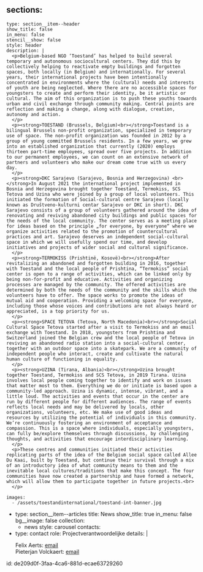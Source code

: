sections:
  -
    type: section__item--header
    show_title: false
    in_menu: false
    stencil__show: false
    style: header
    description: |
      <p>Belgium-based NGO ‘Toestand’ has helped to build several temporary and autonomous sociocultural centers. They did this by collectively helping to reactivate empty buildings and forgotten spaces, both locally (in Belgium) and internationally. For several years, their international projects have been intentionally concentrated in environments where the (cultural) needs and interests of youth are being neglected. Where there are no accessible spaces for youngsters to create and perform their identity, be it artistic or cultural. The aim of this organization is to push these youths towards urban and civil exchange through community making. Central points are reflection and making a change, along with dialogue, creation, autonomy and action.
      </p>
      <p><strong>TOESTAND (Brussels, Belgium)<br></strong>Toestand is a bilingual Brussels non-profit organization, specialized in temporary use of space. The non-profit organization was founded in 2012 by a group of young committed Brussels residents. In a few years, we grew into an established organization that currently (2020) employs thirteen part-time employees, spread over five projects. In addition to our permanent employees, we can count on an extensive network of partners and volunteers who make our dream come true with us every day.
      </p>
      <p><strong>DKC Sarajevo (Sarajevo, Bosnia and Herzegovina) <br></strong>In August 2021 the international project implemented in Bosnia and Herzegovina brought together Toestand, Termokiss, SCS Tetova and Uzina who were joined by a group of local volunteers. This initiated the formation of Social-cultural centre Sarajevo (locally known as Društveno-kulturni centar Sarajevo or DKC in short). DKC Sarajevo consists of a group of volunteers gathered around the idea of renovating and reviving abandoned city buildings and public spaces for the needs of the local community. The center serves as a meeting place for ideas based on the principle „for everyone, by everyone“ where we organize activities related to the promotion of countercultural practices and art. Sarajevo deserves an independent social-cultural space in which we will usefully spend our time, and develop initiatives and projects of wider social and cultural significance.
      </p>
      <p><strong>TERMOKISS (Prishtinë, Kosovë)<br></strong>After revitalizing an abandoned and forgotten building in 2016, together with Toestand and the local people of Prishtina, “Termokiss” social center is open to a range of activities, which can be linked only by being non-for-profit and educative. Activities and organizing processes are managed by the community. The offered activities are determined by both the needs of the community and the skills which the volunteers have to offer. The space works to promote the ideas of mutual aid and cooperation. Providing a welcoming space for everyone, including those whose voices and contributions are not always heard or appreciated, is a top priority for us.
      </p>
      <p><strong>SPACE TETOVA (Tetova, North Macedonia)<br></strong>Social Cultural Space Tetova started after a visit to Termokiss and an email exchange with Toestand. In 2018, youngsters from Prishtina and Switzerland joined the Belgian crew and the local people of Tetova in reviving an abandoned radio station into a social-cultural center, together with an outdoor space into a skatepark. We are a community of independent people who interact, create and cultivate the natural human culture of functioning in equality.
      </p>
      <p><strong>UZINA (Tirana, Albania)<br></strong>Uzina brought together Toestand, Termokiss and SCS Tetova, in 2019 Tirana. Uzina involves local people coming together to identify and work on issues that matter most to them. Everything we do or initiate is based upon a community-led approach. Uzina is dynamic, intense, vibrant, and a little loud. The activities and events that occur in the center are run by different people for different audiences. The range of events reflects local needs and may be delivered by locals, other organizations, volunteers, etc. We make use of good ideas and resources by utilizing the potential of individuals in this community. We’re continuously fostering an environment of acceptance and compassion. This is a space where individuals, especially youngsters, can fully be/explore themselves through discussions, by challenging thoughts, and activities that encourage interdisciplinary learning.
      </p>
      <p>These centres and communities initiated their activities replicating parts of the idea of the Belgium social space called Allee Du Kaai, built by Toestand, but continue their survival through a mix of an introductory idea of what community means to them and the inevitable local cultures/traditions that make this concept. The four communities have now created a partnership and have formed a network, which will allow them to participate together in future projects.<br>
      </p>
      
    images:
      - /assets/toestandinternational/toestand-int-banner.jpg
  -
    type: section__item--articles
    title: News
    show_title: true
    in_menu: false
    bg__image: false
    collection:
      - news
    style: carousel
contacts:
  -
    type: contact
    role: Projectverantwoordelijke
    details: |
      <p>Felix Aerts: <a href="mailto:felix@toestand.be">email</a><br>Pieterjan Volckaert<span class="redactor-invisible-space">: <a href="mailto:pieterjan@toestand.be">email</a></span><a href="mailto:felix@toestand.be"></a><br>
      </p>
      
id: de209d0f-3faa-4ca6-881d-ecae63729260
